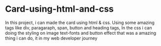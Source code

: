 # Card-using-html-and-css
In this project, i can made the card using html &amp; css. Using some amazing tags like div, paragaraph, span, button and heading tags, In the css i can doing the styling on image text-fonts and button effect that was a amazing thing i can do, it in my web developer journey  

